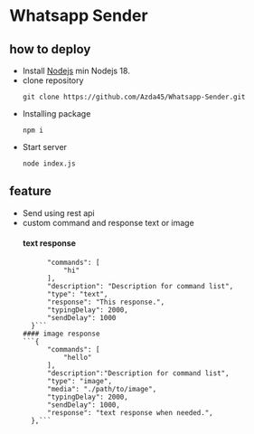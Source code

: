 # Whatsapp Sender

## how to deploy

- Install [Nodejs](https://nodejs.org/en)
  min Nodejs 18.
- clone repository
  ```
  git clone https://github.com/Azda45/Whatsapp-Sender.git
  ```
- Installing package
  ```
  npm i
  ```
- Start server
  ```
  node index.js
  ```
## feature
- Send using rest api
- custom command and response text or image
  #### text response
  ```{
        "commands": [
            "hi"
        ],
        "description": "Description for command list",
        "type": "text",
        "response": "This response.",
        "typingDelay": 2000,
        "sendDelay": 1000
    }```
  #### image response
  ```{
        "commands": [
            "hello"
        ],
        "description":"Description for command list",
        "type": "image",
        "media": "./path/to/image",
        "typingDelay": 2000,
        "sendDelay": 1000,
        "response": "text response when needed.",
    },```
